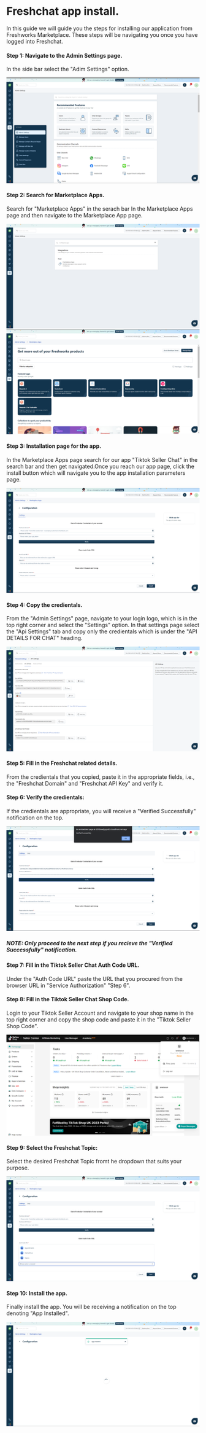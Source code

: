 # Freshchat app install.

In this guide we will guide you the steps for installing our application from Freshworks Marketplace. These steps will be navigating you once you have logged into Freshchat.

#### Step 1: Navigate to the Admin Settings page.

In the side bar select the "Adim Settings" option.

<img src="./freshchat_app_install_images/1-admin_page.png" alt="admin_page">

#### Step 2: Search for Marketplace Apps.

Search for "Marketplace Apps" in the serach bar In the Marketplace Apps page and then navigate to the Marketplace App page.

<img src="./freshchat_app_install_images/2-search_marketplace_app.png" alt="search_marketplace_app">

<img src="./freshchat_app_install_images/2-marketplace_app_page.png" alt="marketplace_app_page">

#### Step 3: Installation page for the app.

In the Marketplace Apps page search for our app "Tiktok Seller Chat" in the search bar and then get navigated.Once you reach our app page, click the install button which will navigate you to the app installation parameters page.

<img src="./freshchat_app_install_images/3-iparams_page.png" alt="iparams_page">

#### Step 4: Copy the  credientals.

From the "Admin Settings" page, navigate to your login logo, which is in the top right corner and select the "Settings" option. In that settings page select the "Api Settings" tab and copy only the credientals which is under the "API DETAILS FOR CHAT" heading.

<img src="./freshchat_app_install_images/4-api_settings_page.png" alt="api_settings_page">

#### Step 5: Fill in the Freshchat related details.

From the credientals that you copied, paste it in the appropriate fields, i.e., the "Freshchat Domain" and "Freshchat API Key" and verify it.

#### Step 6: Verify the credientals:

If the credientals are appropriate, you will receive a "Verified Successfully" notification on the top.

<img src="./freshchat_app_install_images/6-verified_successfully.png" alt="verified_successfully">

##### NOTE: Only proceed to the next step if you recieve the "Verified Successfully" notification.

#### Step 7: Fill in the Tiktok Seller Chat Auth Code URL.

Under the "Auth Code URL" paste the URL that you procured from the browser URL in "Service Authorization" "Step 6". 

#### Step 8: Fill in the Tiktok Seller Chat Shop Code.

Login to your Tiktok Seller Account and navigate to your shop name in the top right corner and copy the shop code and paste it in the "Tiktok Seller Shop Code".

<img src="./freshchat_app_install_images/8-shop_code.png" alt="shop_code">

#### Step 9: Select the Freshchat Topic:

Select the desired Freshchat Topic fromt he dropdown that suits your purpose.

<img src="./freshchat_app_install_images/9-select_freshchat_topic.png" alt="select_freshchat_topic">

#### Step 10: Install the app.

Finally install the app. You will be receiving a notification on the top denoting "App Installed".

<img src="./freshchat_app_install_images/10-app_installed_notification.png" alt="app_installed_notification">